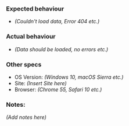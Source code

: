 ### Expected behaviour
- _(Couldn't load data, Error 404 etc.)_
### Actual behaviour
- _(Data should be loaded, no errors etc.)_
### Other specs
- OS Version: _(Windows 10, macOS Sierra etc.)_
- Site: _(Insert Site here)_
- Browser: _(Chrome 55, Safari 10 etc.)_

### Notes:
_(Add notes here)_
